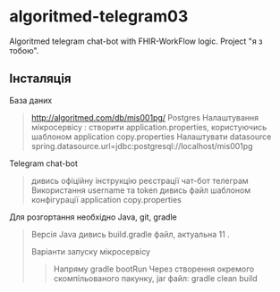 # algoritmed-telegram03
Algoritmed telegram chat-bot with FHIR-WorkFlow logic. Project "я з тобою".

## Інсталяція

База даних

> http://algoritmed.com/db/mis001pg/
> Postgres
> Налаштування мікросервісу : створити application.properties, користуючись шаблоном application copy.properties
> Налаштувати datasource 
> spring.datasource.url=jdbc:postgresql://localhost/mis001pg

Telegram chat-bot

> дивись офіційну інструкцію реєстрації чат-бот телеграм
> Використання username та token дивись файл шаблоном конфігурації application copy.properties


Для розгортання необхідно Java, git, gradle

> Версія Java дивись build.gradle файл, актуальна 11 .
> 
> Варіанти запуску мікросервісу 
>> Напряму  gradle bootRun
>> Через створення окремого скомпільованого пакунку, jar файл: gradle clean build



